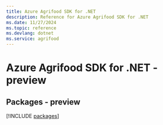 ```yaml
---
title: Azure Agrifood SDK for .NET
description: Reference for Azure Agrifood SDK for .NET
ms.date: 11/27/2024
ms.topic: reference
ms.devlang: dotnet
ms.service: agrifood
---
```

# Azure Agrifood SDK for .NET - preview
## Packages - preview
[!INCLUDE [packages](agrifood-index.md)]